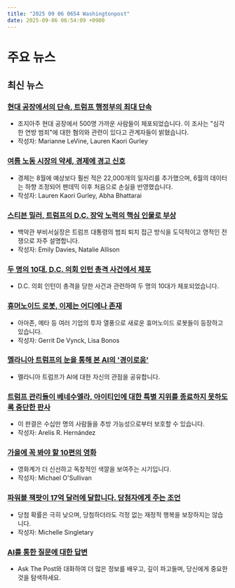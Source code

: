 ```yaml
---
title: "2025 09 06 0654 Washingtonpost"
date: 2025-09-06 06:54:09 +0900
---
```


# 주요 뉴스
## 최신 뉴스
### [현대 공장에서의 단속, 트럼프 행정부의 최대 단속](https://www.washingtonpost.com/immigration/2025/09/05/hyundai-trump-immigration-raid-south-korea/)
- 조지아주 현대 공장에서 500명 가까운 사람들이 체포되었습니다. 이 조사는 "심각한 연방 범죄"에 대한 혐의와 관련이 있다고 관계자들이 밝혔습니다.
- 작성자: Marianne LeVine, Lauren Kaori Gurley
### [여름 노동 시장의 약세, 경제에 경고 신호](https://www.washingtonpost.com/business/2025/09/05/jobs-report-economy-unemployment/)
- 경제는 8월에 예상보다 훨씬 적은 22,000개의 일자리를 추가했으며, 6월의 데이터는 하향 조정되어 팬데믹 이후 처음으로 손실을 반영했습니다.
- 작성자: Lauren Kaori Gurley, Abha Bhattarai
### [스티븐 밀러, 트럼프의 D.C. 장악 노력의 핵심 인물로 부상](https://www.washingtonpost.com/politics/2025/09/05/trump-dc-takeover-stephen-miller-white-house/)
- 백악관 부비서실장은 트럼프 대통령의 범죄 퇴치 접근 방식을 도덕적이고 영적인 전쟁으로 자주 설명합니다.
- 작성자: Emily Davies, Natalie Allison
### [두 명의 10대, D.C. 의회 인턴 총격 사건에서 체포](https://www.washingtonpost.com/dc-md-va/2025/09/05/congressional-intern-shooting-suspects-arrested/)
- D.C. 의회 인턴이 총격을 당한 사건과 관련하여 두 명의 10대가 체포되었습니다.
### [휴머노이드 로봇, 이제는 어디에나 존재](https://www.washingtonpost.com/technology/2025/09/05/humanoid-robots-ai-agility-chatgpt/)
- 아마존, 메타 등 여러 기업의 투자 열풍으로 새로운 휴머노이드 로봇들이 등장하고 있습니다.
- 작성자: Gerrit De Vynck, Lisa Bonos
### [멜라니아 트럼프의 눈을 통해 본 AI의 '경이로움'](https://www.washingtonpost.com/style/power/2025/09/04/melania-trump-ai-education/)
- 멜라니아 트럼프가 AI에 대한 자신의 관점을 공유합니다.
### [트럼프 관리들이 베네수엘라, 아이티인에 대한 특별 지위를 종료하지 못하도록 중단한 판사](https://www.washingtonpost.com/immigration/2025/09/05/immigration-tps-venezuelans-haitians-judge-trump/)
- 이 판결은 수십만 명의 사람들을 추방 가능성으로부터 보호할 수 있습니다.
- 작성자: Arelis R. Hernández
### [가을에 꼭 봐야 할 10편의 영화](https://www.washingtonpost.com/entertainment/movies/2025/09/05/fall-movies-2025/)
- 영화계가 더 신선하고 독창적인 색깔을 보여주는 시기입니다.
- 작성자: Michael O'Sullivan
### [파워볼 잭팟이 17억 달러에 달합니다. 당첨자에게 주는 조언](https://www.washingtonpost.com/business/2025/09/05/powerball-jackpot-billion-windfall-plan/)
- 당첨 확률은 극히 낮으며, 당첨하더라도 걱정 없는 재정적 행복을 보장하지는 않습니다.
- 작성자: Michelle Singletary
### [AI를 통한 질문에 대한 답변](https://www.washingtonpost.com/ask-the-post-ai/)
- Ask The Post와 대화하여 더 많은 정보를 배우고, 깊이 파고들며, 당신에게 중요한 것을 탐색하세요.